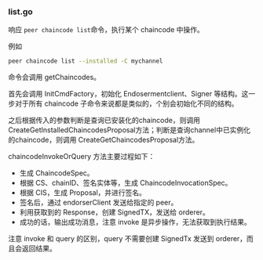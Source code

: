 ### list.go

响应 `peer chaincode list`命令，执行某个 chaincode 中操作。

例如

```bash
peer chaincode list --installed -C mychannel
```

命令会调用 getChaincodes。

首先会调用 InitCmdFactory，初始化 Endosermentclient、Signer 等结构。这一步对于所有 chaincode 子命令来说都是类似的，个别会初始化不同的结构。

之后根据传入的参数判断是查询已安装化的chaincode，则调用 CreateGetInstalledChaincodesProposal方法；判断是查询channel中已实例化的chaincode，则调用 CreateGetChaincodesProposal方法。

chaincodeInvokeOrQuery 方法主要过程如下：

* 生成 ChaincodeSpec。
* 根据 CS、chainID、签名实体等，生成 ChaincodeInvocationSpec。
* 根据 CIS，生成 Proposal，并进行签名。
* 签名后，通过 endorserClient 发送给指定的 peer。
* 利用获取到的 Response，创建 SignedTX，发送给 orderer。
* 成功的话，输出成功消息，注意 invoke 是异步操作，无法获取到执行结果。

注意 invoke 和 query 的区别，query 不需要创建 SignedTx 发送到 orderer，而且会返回结果。

